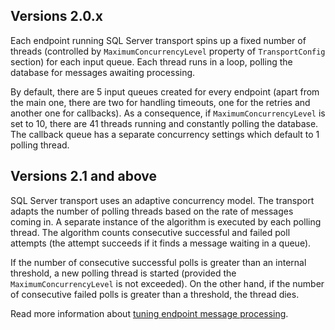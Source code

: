 ## Versions 2.0.x

Each endpoint running SQL Server transport spins up a fixed number of threads (controlled by `MaximumConcurrencyLevel` property of `TransportConfig` section) for each input queue. Each thread runs in a loop, polling the database for messages awaiting processing.

By default, there are 5 input queues created for every endpoint (apart from the main one, there are two for handling timeouts, one for the retries and another one for callbacks). As a consequence, if `MaximumConcurrencyLevel` is set to 10, there are 41 threads running and constantly polling the database. The callback queue has a separate concurrency settings which default to 1 polling thread.


## Versions 2.1 and above

SQL Server transport uses an adaptive concurrency model. The transport adapts the number of polling threads based on the rate of messages coming in. A separate instance of the algorithm is executed by each polling thread. The algorithm counts consecutive successful and failed poll attempts (the attempt succeeds if it finds a message waiting in a queue).

If the number of consecutive successful polls is greater than an internal threshold, a new polling thread is started (provided the `MaximumConcurrencyLevel` is not exceeded). On the other hand, if the number of consecutive failed polls is greater than a threshold, the thread dies.

Read more information about [tuning endpoint message processing](/nservicebus/operations/tuning?version=core_5).